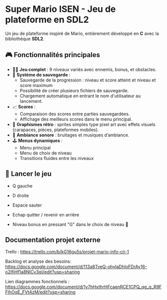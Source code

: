# Super Mario ISEN - Jeu de plateforme en SDL2

Un jeu de plateforme inspiré de Mario, entièrement développé en **C** avec la bibliothèque **SDL2**.

## 🎮 Fonctionnalités principales

- 👨‍🔧 **Jeu complet** : 9 niveaux variés avec ennemis, bonus, et obstacles.
- 💾 **Système de sauvegarde** :
  - Sauvegarde de la progression : niveau et score atteint et niveau et score maximum
  - Possibilité de créer plusieurs fichiers de sauvegarde.
  - Chargement automatique en entrant le nom d'utilisateur au lancement.
- 📈 **Scores** :
  - Comparaison des scores entre parties sauvegardées.
  - Affichage des meilleurs scores dans le menu principal.
- 🎨 **Graphismes rétro** : sprites simples type pixel art avec effets visuels (carapaces, pièces, plateformes mobiles).
- 🎵 **Ambiance sonore** : bruitages et musiques d’ambiance.
- 🕹️ **Menus dynamiques** :
  - Menu principal
  - Menu de choix de niveau
  - Transitions fluides entre les niveaux

## 🚀 Lancer le jeu

- Q gauche
- D droite
- Espace sauter
- Echap quitter / revenir en arrière

- Niveau bonus en pressant "G" dans le choix de niveau 🤫​

## Documentation projet externe

Trello : https://trello.com/b/kG16gu5s/projet-mario-info-cir-1

Backlog et analyse des besoins: https://docs.google.com/document/d/113a8TveQ-ohylaDhloFDrAy16-o2IfiHf1a8NICv3qI/edit?usp=sharing

Lien diagrammes fonctionnels : https://docs.google.com/document/d/1y7hHxthrHFcaenRCE1CPQ_qg_q_R9FFIhOqE_FVt4zM/edit?usp=sharing
